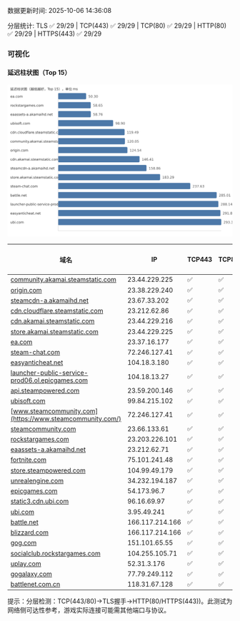 数据更新时间: 2025-10-06 14:36:08

分层统计: TLS ✅ 29/29 | TCP(443) ✅ 29/29 | TCP(80) ✅ 29/29 | HTTP(80) ✅ 29/29 | HTTPS(443) ✅ 29/29

### 可视化

#### 延迟柱状图（Top 15）

![Latency Chart](latency_chart.svg)

| 域名 | IP | TCP443 | TCP80 | TLS 握手 | HTTP(80) | 状态码 | HTTPS(443) | 状态码(HTTPS) | 延迟(ms) |
|---|---|---|---|---|---|---|---|---|---|
| [community.akamai.steamstatic.com](https://community.akamai.steamstatic.com/) | 23.44.229.225 | ✅ | ✅ | ✅ | ✅ | 403 | ✅ | 403 | 120.05 |
| [origin.com](https://origin.com/) | 23.38.229.240 | ✅ | ✅ | ✅ | ✅ | 301 | ✅ | 301 | 124.54 |
| [steamcdn-a.akamaihd.net](https://steamcdn-a.akamaihd.net/) | 23.67.33.202 | ✅ | ✅ | ✅ | ✅ | 200 | ✅ | 200 | 158.86 |
| [cdn.cloudflare.steamstatic.com](https://cdn.cloudflare.steamstatic.com/) | 23.212.62.86 | ✅ | ✅ | ✅ | ✅ | 200 | ✅ | 301 | 119.49 |
| [cdn.akamai.steamstatic.com](https://cdn.akamai.steamstatic.com/) | 23.44.229.216 | ✅ | ✅ | ✅ | ✅ | 200 | ✅ | 200 | 146.41 |
| [store.akamai.steamstatic.com](https://store.akamai.steamstatic.com/) | 23.44.229.225 | ✅ | ✅ | ✅ | ✅ | 403 | ✅ | 403 | 183.29 |
| [ea.com](https://ea.com/) | 23.37.16.177 | ✅ | ✅ | ✅ | ✅ | 301 | ✅ | 301 | 50.3 |
| [steam-chat.com](https://steam-chat.com/) | 72.246.127.41 | ✅ | ✅ | ✅ | ✅ | 302 | ✅ | 404 | 237.63 |
| [easyanticheat.net](https://easyanticheat.net/) | 104.18.3.180 | ✅ | ✅ | ✅ | ✅ | 301 | ✅ | 301 | 291.83 |
| [launcher-public-service-prod06.ol.epicgames.com](https://launcher-public-service-prod06.ol.epicgames.com/) | 104.18.13.27 | ✅ | ✅ | ✅ | ✅ | 404 | ✅ | 404 | 288.14 |
| [api.steampowered.com](https://api.steampowered.com/) | 23.59.200.146 | ✅ | ✅ | ✅ | ✅ | 404 | ✅ | 404 | 313.15 |
| [ubisoft.com](https://ubisoft.com/) | 99.84.215.102 | ✅ | ✅ | ✅ | ✅ | 301 | ✅ | 301 | 98.9 |
| [www.steamcommunity.com](https://www.steamcommunity.com/) | 72.246.127.41 | ✅ | ✅ | ✅ | ✅ | 302 | ✅ | 302 | 323.14 |
| [steamcommunity.com](https://steamcommunity.com/) | 23.66.133.61 | ✅ | ✅ | ✅ | ✅ | 302 | ✅ | 200 | 398.15 |
| [rockstargames.com](https://rockstargames.com/) | 23.203.226.101 | ✅ | ✅ | ✅ | ✅ | 301 | ✅ | 301 | 58.65 |
| [eaassets-a.akamaihd.net](https://eaassets-a.akamaihd.net/) | 23.212.62.71 | ✅ | ✅ | ✅ | ✅ | 404 | ✅ | 404 | 58.76 |
| [fortnite.com](https://fortnite.com/) | 75.101.241.48 | ✅ | ✅ | ✅ | ✅ | 301 | ✅ | 301 | 321.47 |
| [store.steampowered.com](https://store.steampowered.com/) | 104.99.49.179 | ✅ | ✅ | ✅ | ✅ | 302 | ✅ | 200 | 544.16 |
| [unrealengine.com](https://unrealengine.com/) | 34.232.194.187 | ✅ | ✅ | ✅ | ✅ | 301 | ✅ | 301 | 324.19 |
| [epicgames.com](https://epicgames.com/) | 54.173.96.7 | ✅ | ✅ | ✅ | ✅ | 301 | ✅ | 302 | 322.8 |
| [static3.cdn.ubi.com](https://static3.cdn.ubi.com/) | 96.16.69.97 | ✅ | ✅ | ✅ | ✅ | 401 | ✅ | 401 | 323.84 |
| [ubi.com](https://ubi.com/) | 3.95.49.241 | ✅ | ✅ | ✅ | ✅ | 301 | ✅ | 301 | 293.31 |
| [battle.net](https://battle.net/) | 166.117.214.166 | ✅ | ✅ | ✅ | ✅ | 301 | ✅ | 301 | 285.01 |
| [blizzard.com](https://blizzard.com/) | 166.117.214.166 | ✅ | ✅ | ✅ | ✅ | 302 | ✅ | 302 | 311.13 |
| [gog.com](https://gog.com/) | 151.101.65.55 | ✅ | ✅ | ✅ | ✅ | 301 | ✅ | 301 | 782.41 |
| [socialclub.rockstargames.com](https://socialclub.rockstargames.com/) | 104.255.105.71 | ✅ | ✅ | ✅ | ✅ | 301 | ✅ | 307 | 390.32 |
| [uplay.com](https://uplay.com/) | 52.31.3.176 | ✅ | ✅ | ✅ | ✅ | 301 | ✅ | 301 | 577.46 |
| [gogalaxy.com](https://gogalaxy.com/) | 77.79.249.112 | ✅ | ✅ | ✅ | ✅ | 301 | ✅ | 301 | 678.53 |
| [battlenet.com.cn](https://battlenet.com.cn/) | 118.31.67.128 | ✅ | ✅ | ✅ | ✅ | 308 | ✅ | 302 | 795.48 |

提示：分层检测：TCP(443/80)→TLS握手→HTTP(80/HTTPS(443))。此测试为网络侧可达性参考，游戏实际连接可能需其他端口与协议。